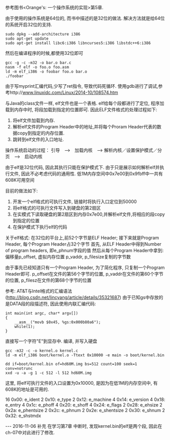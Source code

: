 参考图书<Orange's: 一个操作系统的实现>第5章.

由于使用的操作系统是64位的, 而书中描述的是32位的做法. 解决方法就是给64位的系统开启32位的支持.
```
sudo dpkg --add-architecture i386
sudo apt-get update
sudo apt-get install libc6:i386 libncurses5:i386 libstdc++6:i386
```

然后在编译程序的时候,都使用32位即可
```
gcc -g -c -m32 -o bar.o bar.c
nasm -f elf -o foo.o foo.asm
ld -m elf_i386 -o foobar foo.o bar.o
./foobar
```

由于写myprint汇编代码,少写了ret指令, 导致代码死循环. 使用gdb进行了调试,参考http://www.linuxidc.com/Linux/2014-10/108574.htm

与Java的class文件一样, elf文件也是一个表格.
elf给每个段都进行了定位, 程序加载到内存中时, 将段加载到指定的位置即可. 因此ELF文件格式的处理过程如下:
1. 将elf文件加载到内存.
2. 解析elf文件的Program Header中的地址,并将每个Proram Header代表的数据copy到指定的内存位置.
3. 跳转到elf文件的入口地址.

操作系统启动的过程：
引导　-->　加载内核　--> 解析内核／设置保护模式／分页　-->　启动内核


由于elf是32位代码, 因此其执行只能在保护模式下.
由于只是展示如何解析elf并执行文件, 因此不必考虑代码的通用性.
低1M内存空间中0x7e00到0x9fbff中一共有608K可用空间

目前的做法如下:
1. 开发一个elf格式的可执行文件, 链接时将执行入口定位到50000
2. 将elf格式的可执行文件写入到硬盘的第2扇区
3. 在实模式下读取硬盘的第2扇区到内存0x7e00,并解析elf文件,将相应的段copy到指定的位置
4. 在保护模式下执行elf的代码



关于elf格式:
在32位的平台上,前52个字节是ELF Header; 接下来就是Program Header, 每个Program Header占32个字节
首先, 从ELF Header中得到Number of program headers, 即e_phnum字段的值
然后从每个Program Header中拿到: 偏移量p_offset, 虚拟内存位置 p_vaddr, p_filesize复制的字节数

由于事先已经知道只有一个Program Header, 为了简化程序, 只复制一个Program Header即可.
p_offset在文件的第56个字节的位置,
p_vaddr在文件的第60个字节的位置,
p_filesz在文件的第68个字节的位置

参考: AT&T与Intel格式的汇编语法(http://blog.csdn.net/lincyang/article/details/35321687)
由于已知gs中存放的是DATA段的段描述符, 因此使用内联汇编代码:
```
int main(int argc, char* argv[])
{
    __asm__("movb $0x45, %gs:0x000b80a6");
    while(1);
}
```
直接写一个字符"E"到显存中.
编译, 并写入硬盘
```
gcc -m32 -c -o kernel.o kernel.c
ld -m elf_i386 boot/kernel.o -Ttext 0x10000 -e main -o boot/kernel.bin

dd if=boot/kernel.bin of=hd60M.img bs=512 count=100 seek=1 conv=notrunc
xxd -u -a -g 1 -c 512 -l 512 hd60M.img
```
这里, 将elf可执行文件的入口设置为0x10000, 是因为在低1M的内存空间中, 有608K的地址是可用的.


16 0x00: e_ident
2  0x10: e_type
2  0x12: e_machine
4  0x14: e_version
4  0x18: e_entry
4  0x1c: e_phoff
4  0x20: e_shoff
4  0x24: e_flags
2  0x28: e_ehsize
2  0x2a: e_phentsize
2  0x2c: e_phnum
2  0x2e: e_shentsize
2  0x30: e_shnum
2  0x32: e_shstmdx

--- 2016-11-06 补充
在学习第7章 中断时, 发现kernel.bin的elf是两个段, 因此在ch-07中对此进行了修改.



